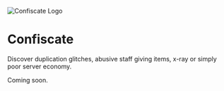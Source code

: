 ![Confiscate Logo](https://i.imgur.com/Qu8fEM2.png)
# Confiscate
Discover duplication glitches, abusive staff giving items, x-ray or simply poor server economy.

Coming soon.
